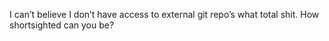 <!--
id: 199074844
link: http://kevinisom.info/post/199074844/i-cant-believe-i-dont-have-access-to-external
slug: i-cant-believe-i-dont-have-access-to-external
date: Mon Sep 28 2009 23:56:39 GMT+1300 (NZDT)
raw: {"blog_name":"kevinisom","id":199074844,"post_url":"http://kevinisom.info/post/199074844/i-cant-believe-i-dont-have-access-to-external","slug":"i-cant-believe-i-dont-have-access-to-external","type":"text","date":"2009-09-28 10:56:39 GMT","timestamp":1254135399,"state":"published","format":"html","reblog_key":"DOb2w89r","tags":[],"short_url":"http://tmblr.co/Zw68YyBtQGS","highlighted":[],"feed_item":"http://twitter.com/kev_nz/statuses/4435588424","from_feed_id":"650289","note_count":0,"title":null,"body":"<p>I can&#8217;t believe I don&#8217;t have access to external git repo&#8217;s what total shit. How shortsighted can you be?</p>"}
publish: 2009-09-028
tags: 
title: null
-->


I can’t believe I don’t have access to external git repo’s what total
shit. How shortsighted can you be?



